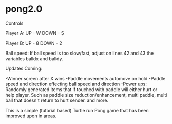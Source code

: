 # pong2.0

Controls

Player A:
UP - W
DOWN - S

Player B:
UP - 8
DOWN - 2

Ball speed:
If ball speed is too slow/fast, adjust on lines 42 and 43 the variables balldx and balldy.

Updates Coming:

-Winner screen after X wins
-Paddle movements automove on hold
-Paddle speed and direction effecting ball speed and direction
-Power ups: Randomly generated items that if touched with paddle will either hurt or help player. Such as paddle size reduction/enhancement, multi paddle, multi ball that doesn't return to hurt sender.
and more.

This is a simple (tutorial based) Turtle run Pong game that has been improved upon in areas. 

